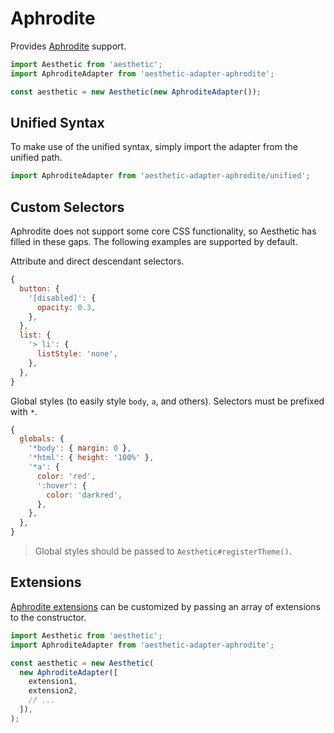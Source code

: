 # Aphrodite

Provides [Aphrodite](https://github.com/Khan/aphrodite) support.

```javascript
import Aesthetic from 'aesthetic';
import AphroditeAdapter from 'aesthetic-adapter-aphrodite';

const aesthetic = new Aesthetic(new AphroditeAdapter());
```

## Unified Syntax

To make use of the unified syntax, simply import the adapter from the unified path.

```javascript
import AphroditeAdapter from 'aesthetic-adapter-aphrodite/unified';
```

## Custom Selectors

Aphrodite does not support some core CSS functionality, so Aesthetic has filled in these gaps. The
following examples are supported by default.

Attribute and direct descendant selectors.

```javascript
{
  button: {
    '[disabled]': {
      opacity: 0.3,
    },
  },
  list: {
    '> li': {
      listStyle: 'none',
    },
  },
}
```

Global styles (to easily style `body`, `a`, and others). Selectors must be prefixed with `*`.

```javascript
{
  globals: {
    '*body': { margin: 0 },
    '*html': { height: '100%' },
    '*a': {
      color: 'red',
      ':hover': {
        color: 'darkred',
      },
    },
  },
}
```

> Global styles should be passed to `Aesthetic#registerTheme()`.

## Extensions

[Aphrodite extensions](https://github.com/Khan/aphrodite#advanced-extensions) can be customized by
passing an array of extensions to the constructor.

```javascript
import Aesthetic from 'aesthetic';
import AphroditeAdapter from 'aesthetic-adapter-aphrodite';

const aesthetic = new Aesthetic(
  new AphroditeAdapter([
    extension1,
    extension2,
    // ...
  ]),
);
```
